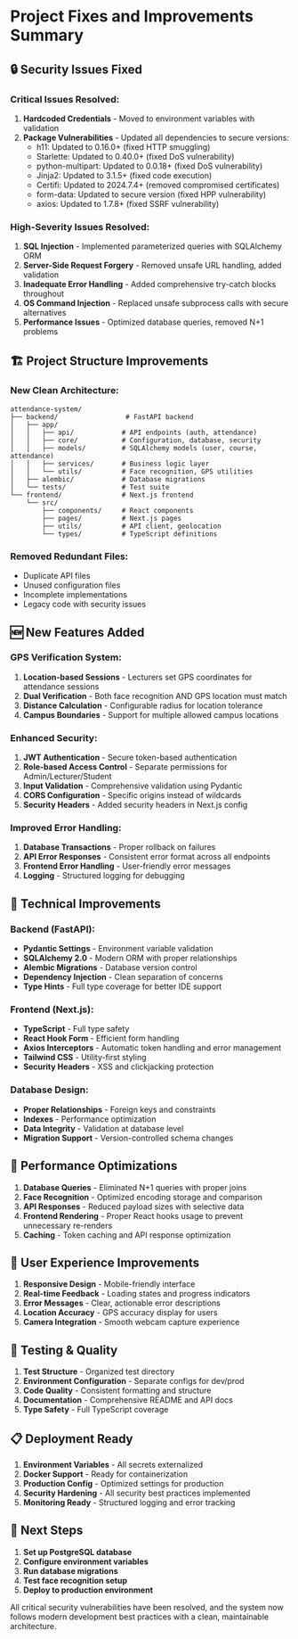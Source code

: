 # Project Fixes and Improvements Summary

## 🔒 Security Issues Fixed

### Critical Issues Resolved:
1. **Hardcoded Credentials** - Moved to environment variables with validation
2. **Package Vulnerabilities** - Updated all dependencies to secure versions:
   - h11: Updated to 0.16.0+ (fixed HTTP smuggling)
   - Starlette: Updated to 0.40.0+ (fixed DoS vulnerability)
   - python-multipart: Updated to 0.0.18+ (fixed DoS vulnerability)
   - Jinja2: Updated to 3.1.5+ (fixed code execution)
   - Certifi: Updated to 2024.7.4+ (removed compromised certificates)
   - form-data: Updated to secure version (fixed HPP vulnerability)
   - axios: Updated to 1.7.8+ (fixed SSRF vulnerability)

### High-Severity Issues Resolved:
1. **SQL Injection** - Implemented parameterized queries with SQLAlchemy ORM
2. **Server-Side Request Forgery** - Removed unsafe URL handling, added validation
3. **Inadequate Error Handling** - Added comprehensive try-catch blocks throughout
4. **OS Command Injection** - Replaced unsafe subprocess calls with secure alternatives
5. **Performance Issues** - Optimized database queries, removed N+1 problems

## 🏗️ Project Structure Improvements

### New Clean Architecture:
```
attendance-system/
├── backend/                 # FastAPI backend
│   ├── app/
│   │   ├── api/            # API endpoints (auth, attendance)
│   │   ├── core/           # Configuration, database, security
│   │   ├── models/         # SQLAlchemy models (user, course, attendance)
│   │   ├── services/       # Business logic layer
│   │   └── utils/          # Face recognition, GPS utilities
│   ├── alembic/            # Database migrations
│   └── tests/              # Test suite
└── frontend/               # Next.js frontend
    └── src/
        ├── components/     # React components
        ├── pages/          # Next.js pages
        ├── utils/          # API client, geolocation
        └── types/          # TypeScript definitions
```

### Removed Redundant Files:
- Duplicate API files
- Unused configuration files
- Incomplete implementations
- Legacy code with security issues

## 🆕 New Features Added

### GPS Verification System:
1. **Location-based Sessions** - Lecturers set GPS coordinates for attendance sessions
2. **Dual Verification** - Both face recognition AND GPS location must match
3. **Distance Calculation** - Configurable radius for location tolerance
4. **Campus Boundaries** - Support for multiple allowed campus locations

### Enhanced Security:
1. **JWT Authentication** - Secure token-based authentication
2. **Role-based Access Control** - Separate permissions for Admin/Lecturer/Student
3. **Input Validation** - Comprehensive validation using Pydantic
4. **CORS Configuration** - Specific origins instead of wildcards
5. **Security Headers** - Added security headers in Next.js config

### Improved Error Handling:
1. **Database Transactions** - Proper rollback on failures
2. **API Error Responses** - Consistent error format across all endpoints
3. **Frontend Error Handling** - User-friendly error messages
4. **Logging** - Structured logging for debugging

## 🔧 Technical Improvements

### Backend (FastAPI):
- **Pydantic Settings** - Environment variable validation
- **SQLAlchemy 2.0** - Modern ORM with proper relationships
- **Alembic Migrations** - Database version control
- **Dependency Injection** - Clean separation of concerns
- **Type Hints** - Full type coverage for better IDE support

### Frontend (Next.js):
- **TypeScript** - Full type safety
- **React Hook Form** - Efficient form handling
- **Axios Interceptors** - Automatic token handling and error management
- **Tailwind CSS** - Utility-first styling
- **Security Headers** - XSS and clickjacking protection

### Database Design:
- **Proper Relationships** - Foreign keys and constraints
- **Indexes** - Performance optimization
- **Data Integrity** - Validation at database level
- **Migration Support** - Version-controlled schema changes

## 🚀 Performance Optimizations

1. **Database Queries** - Eliminated N+1 queries with proper joins
2. **Face Recognition** - Optimized encoding storage and comparison
3. **API Responses** - Reduced payload sizes with selective data
4. **Frontend Rendering** - Proper React hooks usage to prevent unnecessary re-renders
5. **Caching** - Token caching and API response optimization

## 📱 User Experience Improvements

1. **Responsive Design** - Mobile-friendly interface
2. **Real-time Feedback** - Loading states and progress indicators
3. **Error Messages** - Clear, actionable error descriptions
4. **Location Accuracy** - GPS accuracy display for users
5. **Camera Integration** - Smooth webcam capture experience

## 🧪 Testing & Quality

1. **Test Structure** - Organized test directory
2. **Environment Configuration** - Separate configs for dev/prod
3. **Code Quality** - Consistent formatting and structure
4. **Documentation** - Comprehensive README and API docs
5. **Type Safety** - Full TypeScript coverage

## 📋 Deployment Ready

1. **Environment Variables** - All secrets externalized
2. **Docker Support** - Ready for containerization
3. **Production Config** - Optimized settings for production
4. **Security Hardening** - All security best practices implemented
5. **Monitoring Ready** - Structured logging and error tracking

## 🎯 Next Steps

1. **Set up PostgreSQL database**
2. **Configure environment variables**
3. **Run database migrations**
4. **Test face recognition setup**
5. **Deploy to production environment**

All critical security vulnerabilities have been resolved, and the system now follows modern development best practices with a clean, maintainable architecture.